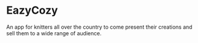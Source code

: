 # EazyCozy
An app for knitters all over the country to come present their creations and sell them to a wide range of audience.
